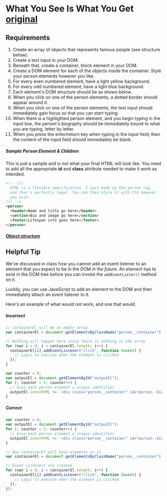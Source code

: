 # What You See Is What You Get [original](https://github.com/nashville-software-school/front-end-milestones/blob/master/2-single-page-applications/exercises/SP_JS_EVENT_LISTENERS_WYSIWYG.md)

## Requirements

1. Create an array of objects that represents famous people (see structure below).
1. Create a text input in your DOM.
1. Beneath that, create a container, block element in your DOM.
1. Create a DOM element for each of the objects inside the container. Style your person elements however you like.
1. For every even numbered element, have a light yellow background.
1. For every odd numbered element, have a light blue background.
1. Each element's DOM structure should be as shown below.
1. When you click on one of the person elements, a dotted border should appear around it.
1. When you click on one of the person elements, the text input should immediately gain focus so that you can start typing.
1. When there is a highlighted person element, and you begin typing in the input box, the person's biography should be immediately bound to what you are typing, letter by letter.
1. When you press the enter/return key when typing in the input field, then the content of the input field should immediately be blank.


##### Sample Person Element & Children

This is just a sample and is not what your final HTML will look like. You need to add all the appropriate **id** and **class** attribute needed to make it work as intended.

```html
<!-- ///
  HTML is a flexible specification. I just made up the person tag,
  and that's perfectly legal. You can then style it with CSS however
  you wish.
/// -->
<person>
  <header>Name and title go here</header>
  <section>Bio and image go here</section>
  <footer>Lifespan info goes here</footer>
</person>
```

##### [Object structure](assets/json/sample.json)

## Helpful Tip

We've discussed in class how you cannot add an event listener to an element that you expect to be in the DOM *in the future*. An element has to exist in the DOM tree before you can invoke the `addEventLister()` method on it.

Luckily, you can use JavaScript to add an element to the DOM and then immediately attach an event listener to it.

Here's an example of what would *not* work, and one that would.

##### Incorrect

```js
// containerEl will be an empty array
var containerEl = document.getElementsByClassName("person__container");

// Nothing will happen here since there is nothing in the array
for (var i = 0; i < containerEl.length; i++) {
  containerEl[i].addEventListener("click", function (event) {
    // Logic to execute when the element is clicked
  });
}

var counter = 0;
var outputEl = document.getElementById("outputEl");
for (; counter < 5; counter++) {
  // Give each person element a unique identifier
  outputEl.innerHTML += `<div class="person__container" id="person--${counter}"></div>`;
}
```

##### Correct

```js
var counter = 0;
var outputEl = document.getElementById("outputEl");
for (; counter < 5; counter++) {
  // Give each person element a unique identifier
  outputEl.innerHTML += `<div class="person__container" id="person--${counter}"></div>`;
}

// Now containerEl will have elements in it
var containerEl = document.getElementsByClassName("person__container");

// Event listeners are created
for (var i = 0; i < containerEl.length; i++) {
  containerEl[i].addEventListener("click", function (event) {
    // Logic to execute when the element is clicked
  });
});

```
